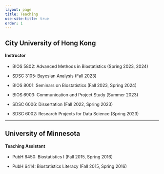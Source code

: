 ```yaml
---
layout: page
title: Teaching
use-site-title: true
order: 1
---
```


## City University of Hong Kong

#### Instructor

- BIOS 5802: Advanced Methods in Biostatistics (Spring 2023, 2024)
  
- SDSC 3105: Bayesian Analysis (Fall 2023)
  
- BIOS 8001: Seminars on Biostatistics (Fall 2023, Spring 2024)
  
- BIOS 6903: Communication and Project Study (Summer 2023)
  
- SDSC 6006: Dissertation (Fall 2022, Spring 2023)
  
- SDSC 6002: Research Projects for Data Science (Spring 2023)

---

## University of Minnesota

#### Teaching Assistant

- PubH 6450: Biostatistics I (Fall 2015, Spring 2016)
  
- PubH 6414: Biostatistics Literacy (Fall 2015, Spring 2016)
